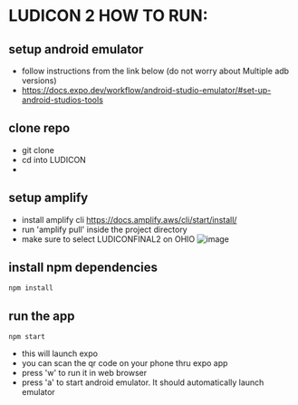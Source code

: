 # LUDICON 2 HOW TO RUN:


## setup android emulator
- follow instructions from the link below (do not worry about Multiple adb versions)
- https://docs.expo.dev/workflow/android-studio-emulator/#set-up-android-studios-tools

## clone repo
- git clone
- cd into LUDICON
- 
## setup amplify 
- install amplify cli https://docs.amplify.aws/cli/start/install/
- run 'amplify pull' inside the project directory
- make sure to select LUDICONFINAL2 on OHIO 
![image](https://github.com/Ludicon2023/Ludicon/assets/70405634/82c4f049-2716-4f90-8588-e2b2d24e3f63)

## install npm dependencies
```
npm install
```

## run the app
```
npm start
```
- this will launch expo
- you can scan the qr code on your phone thru expo app
- press 'w' to run it in web browser
- press 'a' to start android emulator. It should automatically launch emulator
